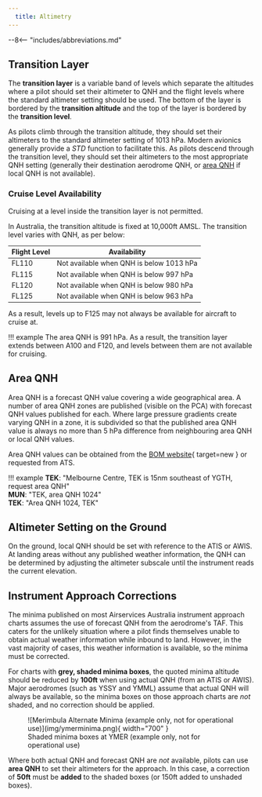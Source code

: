 ```yaml
---
  title: Altimetry
---
```


--8<-- "includes/abbreviations.md"

## Transition Layer
The **transition layer** is a variable band of levels which separate the altitudes where a pilot should set their altimeter to QNH and the flight levels where the standard altimeter setting should be used. The bottom of the layer is bordered by the **transition altitude** and the top of the layer is bordered by the **transition level**.

As pilots climb through the transition altitude, they should set their altimeters to the standard altimeter setting of 1013 hPa. Modern avionics generally provide a *STD* function to facilitate this. As pilots descend through the transition level, they should set their altimeters to the most appropriate QNH setting (generally their destination aerodrome QNH, or [area QNH](#area-qnh) if local QNH is not available).

### Cruise Level Availability
Cruising at a level inside the transition layer is not permitted.

In Australia, the transition altitude is fixed at 10,000ft AMSL. The transition level varies with QNH, as per below:

| Flight Level | Availability |
| --- | --- |
| FL110 | Not available when QNH is below 1013 hPa |
| FL115 | Not available when QNH is below 997 hPa |
| FL120 | Not available when QNH is below 980 hPa |
| FL125 | Not available when QNH is below 963 hPa |

As a result, levels up to F125 may not always be available for aircraft to cruise at.

!!! example
    The area QNH is 991 hPa. As a result, the transition layer extends between A100 and F120, and levels between them are not available for cruising.

## Area QNH
Area QNH is a forecast QNH value covering a wide geographical area. A number of area QNH zones are published (visible on the PCA) with forecast QNH values published for each. Where large pressure gradients create varying QNH in a zone, it is subdivided so that the published area QNH value is always no more than 5 hPa difference from neighbouring area QNH or local QNH values.

Area QNH values can be obtained from the [BOM website](http://www.bom.gov.au/aviation/forecasts/area-qnh/){ target=new } or requested from ATS.

!!! example
    **TEK**: "Melbourne Centre, TEK is 15nm southeast of YGTH, request area QNH"  
    **MUN**: "TEK, area QNH 1024"  
    **TEK**: "Area QNH 1024, TEK"

## Altimeter Setting on the Ground
On the ground, local QNH should be set with reference to the ATIS or AWIS. At landing areas without any published weather information, the QNH can be determined by adjusting the altimeter subscale until the instrument reads the current elevation.

## Instrument Approach Corrections
The minima published on most Airservices Australia instrument approach charts assumes the use of forecast QNH from the aerodrome's TAF. This caters for the unlikely situation where a pilot finds themselves unable to obtain actual weather information while inbound to land. However, in the vast majority of cases, this weather information is available, so the minima must be corrected.

For charts with **grey, shaded minima boxes**, the quoted minima altitude should be reduced by **100ft** when using actual QNH (from an ATIS or AWIS). Major aerodromes (such as YSSY and YMML) assume that actual QNH will always be available, so the minima boxes on those approach charts are *not* shaded, and no correction should be applied.

<figure markdown>
![Merimbula Alternate Minima (example only, not for operational use)](img/ymerminima.png){ width="700" }
    <figcaption>Shaded minima boxes at YMER (example only, not for operational use)</figcaption>
</figure>

Where both actual QNH and forecast QNH are *not* available, pilots can use **area QNH** to set their altimeters for the approach. In this case, a correction of **50ft** must be **added** to the shaded boxes (or 150ft added to unshaded boxes).